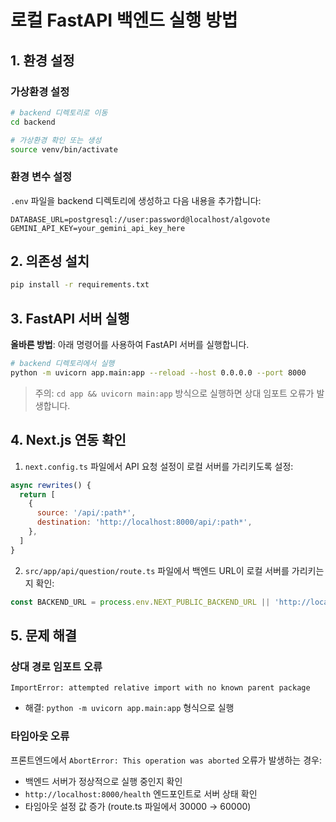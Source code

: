 # 로컬 FastAPI 백엔드 실행 방법

## 1. 환경 설정

### 가상환경 설정
```bash
# backend 디렉토리로 이동
cd backend

# 가상환경 확인 또는 생성
source venv/bin/activate
```

### 환경 변수 설정
`.env` 파일을 backend 디렉토리에 생성하고 다음 내용을 추가합니다:
```
DATABASE_URL=postgresql://user:password@localhost/algovote
GEMINI_API_KEY=your_gemini_api_key_here
```

## 2. 의존성 설치
```bash
pip install -r requirements.txt
```

## 3. FastAPI 서버 실행

**올바른 방법**: 아래 명령어를 사용하여 FastAPI 서버를 실행합니다.
```bash
# backend 디렉토리에서 실행
python -m uvicorn app.main:app --reload --host 0.0.0.0 --port 8000
```

> 주의: `cd app && uvicorn main:app` 방식으로 실행하면 상대 임포트 오류가 발생합니다.

## 4. Next.js 연동 확인

1. `next.config.ts` 파일에서 API 요청 설정이 로컬 서버를 가리키도록 설정:
```javascript
async rewrites() {
  return [
    {
      source: '/api/:path*',
      destination: 'http://localhost:8000/api/:path*',
    },
  ]
}
```

2. `src/app/api/question/route.ts` 파일에서 백엔드 URL이 로컬 서버를 가리키는지 확인:
```javascript
const BACKEND_URL = process.env.NEXT_PUBLIC_BACKEND_URL || 'http://localhost:8000';
```

## 5. 문제 해결

### 상대 경로 임포트 오류
```
ImportError: attempted relative import with no known parent package
```
- 해결: `python -m uvicorn app.main:app` 형식으로 실행

### 타임아웃 오류
프론트엔드에서 `AbortError: This operation was aborted` 오류가 발생하는 경우:
- 백엔드 서버가 정상적으로 실행 중인지 확인
- `http://localhost:8000/health` 엔드포인트로 서버 상태 확인
- 타임아웃 설정 값 증가 (route.ts 파일에서 30000 → 60000)
